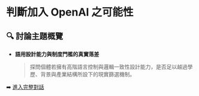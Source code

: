 # 判斷加入 OpenAI 之可能性

## 🔍 討論主題概覽

- **語用設計能力與制度門檻的真實落差**
  > 探問個體若擁有高階語言控制與邏輯一致性設計能力，是否足以越過學歷、背景與產業結構所設下的現實篩選機制。

➡️ [進入完整對話](../評估自己加入OpenAI的可行性.md)
